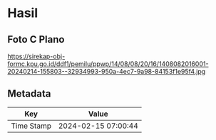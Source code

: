 # Hasil

## Foto C Plano

https://sirekap-obj-formc.kpu.go.id/ddf1/pemilu/ppwp/14/08/08/20/16/1408082016001-20240214-155803--32934993-950a-4ec7-9a98-84153f1e95f4.jpg


## Metadata

| Key        | Value               |
| ---------- | ------------------- |
| Time Stamp | 2024-02-15 07:00:44 |



